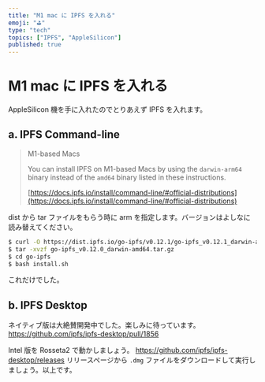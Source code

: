 ```yaml
---
title: "M1 mac に IPFS を入れる"
emoji: "⛳"
type: "tech"
topics: ["IPFS", "AppleSilicon"]
published: true
---
```


# M1 mac に IPFS を入れる

AppleSilicon 機を手に入れたのでとりあえず IPFS を入れます。

## a. IPFS Command-line

> M1-based Macs
>
> You can install IPFS on M1-based Macs by using the `darwin-arm64` binary instead of the `amd64` binary listed in these instructions.
>
> [https://docs.ipfs.io/install/command-line/#official-distributions](https://docs.ipfs.io/install/command-line/#official-distributions)

dist から tar ファイルをもらう時に arm を指定します。バージョンはよしなに読み替えてください。

```bash
$ curl -O https://dist.ipfs.io/go-ipfs/v0.12.1/go-ipfs_v0.12.1_darwin-arm64.tar.gz
$ tar -xvzf go-ipfs_v0.12.0_darwin-amd64.tar.gz
$ cd go-ipfs
$ bash install.sh
```

これだけでした。

## b. IPFS Desktop

ネイティブ版は大絶賛開発中でした。楽しみに待っています。
https://github.com/ipfs/ipfs-desktop/pull/1856

Intel 版を Rosseta2 で動かしましょう。
https://github.com/ipfs/ipfs-desktop/releases
リリースページから `.dmg` ファイルをダウンロードして実行しましょう。以上です。
